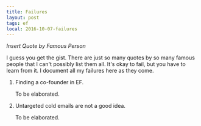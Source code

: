 ```yaml
---
title: Failures
layout: post
tags: ef
local: 2016-10-07-failures
---
```


*Insert Quote by Famous Person*

I guess you get the gist. There are just so many quotes by so many famous people that I can't possibly list them all. It's okay to fail, but you have to learn from it. I document all my failures here as they come.

1. Finding a co-founder in EF.

	To be elaborated.

2. Untargeted cold emails are not a good idea.

	To be elaborated.
	